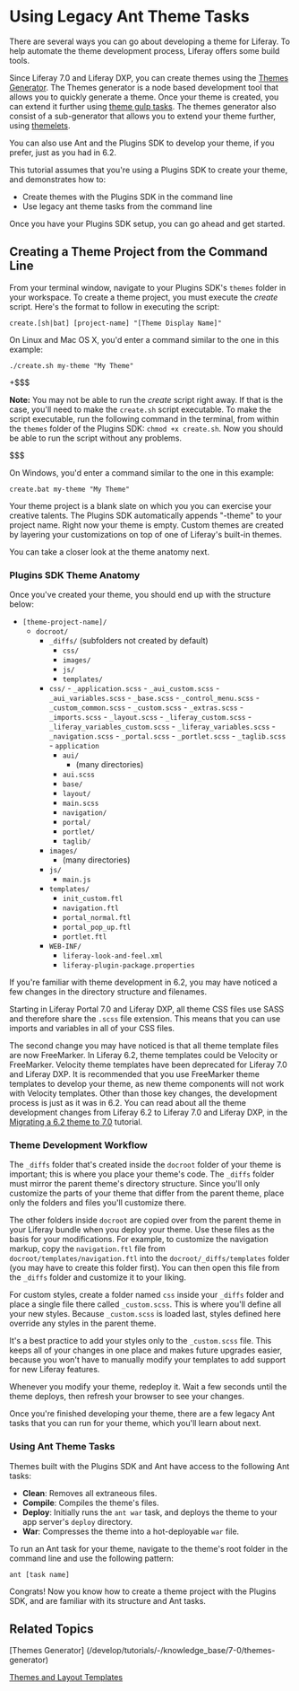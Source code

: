 # Using Legacy Ant Theme Tasks [](id=using-legacy-ant-theme-tasks)

There are several ways you can go about developing a theme for Liferay. To help
automate the theme development process, Liferay offers some build tools.

Since Liferay 7.0 and Liferay DXP, you can create themes using the 
[Themes Generator](/develop/tutorials/-/knowledge_base/7-0/themes-generator). 
The Themes generator is a node based development tool that allows you to quickly 
generate a theme. Once your theme is created, you can extend it further using 
[theme gulp tasks](/develop/reference/-/knowledge_base/7-0/theme-gulp-tasks). 
The themes generator also consist of a sub-generator that allows you to extend 
your theme further, using [themelets](/develop/tutorials/-/knowledge_base/7-0/themelets).

You can also use Ant and the Plugins SDK to develop your theme, if you prefer, 
just as you had in 6.2.

This tutorial assumes that you're using a Plugins SDK to create your theme, and
demonstrates how to:

- Create themes with the Plugins SDK in the command line
- Use legacy ant theme tasks from the command line

Once you have your Plugins SDK setup, you can go ahead and get started.

## Creating a Theme Project from the Command Line [](id=creating-a-theme-project-from-the-command-line)

From your terminal window, navigate to your Plugins SDK's `themes` folder in 
your workspace. To create a theme project, you must execute the *create* script. 
Here's the format to follow in executing the script: 

    create.[sh|bat] [project-name] "[Theme Display Name]"

On Linux and Mac OS X, you'd enter a command similar to the one in this example:

    ./create.sh my-theme "My Theme"
        
+$$$

**Note:** You may not be able to run the *create* script right away. If that is 
the case, you'll need to make the `create.sh` script executable. To make the
script executable, run the following command in the terminal, from within the 
`themes` folder of the Plugins SDK: `chmod +x create.sh`. Now you should be 
able to run the script without any problems.

$$$

On Windows, you'd enter a command similar to the one in this example:

    create.bat my-theme "My Theme"
    
Your theme project is a blank slate on which you you can exercise your creative 
talents. The Plugins SDK automatically appends "-theme" to your project name. 
Right now your theme is empty. Custom themes are created by layering your 
customizations on top of one of Liferay's built-in themes.

You can take a closer look at the theme anatomy next.

### Plugins SDK Theme Anatomy [](id=plugins-sdk-theme-anatomy)

Once you've created your theme, you should end up with the structure below:

- `[theme-project-name]/`
    - `docroot/`
        - `_diffs/` (subfolders not created by default)
            - `css/`
            - `images/`
            - `js/`
            - `templates/`
        - `css/`
                - `_application.scss`
                - `_aui_custom.scss`
                - `_aui_variables.scss`
                - `_base.scss`
                - `_control_menu.scss`
                - `_custom_common.scss`
                - `_custom.scss`
                - `_extras.scss`
                - `_imports.scss`
                - `_layout.scss`
                - `_liferay_custom.scss`
                - `_liferay_variables_custom.scss`
                - `_liferay_variables.scss`
                - `_navigation.scss`
                - `_portal.scss`
                - `_portlet.scss`
                - `_taglib.scss`
                - `application`
        	- `aui/`
        		- (many directories)
        	- `aui.scss`
        	- `base/`
        	- `layout/`
        	- `main.scss`
        	- `navigation/`
        	- `portal/`
        	- `portlet/`
        	- `taglib/`
        - `images/`
            -   (many directories)
        - `js/`
            - `main.js`
        - `templates/`
            - `init_custom.ftl`
            - `navigation.ftl`
            - `portal_normal.ftl`
            - `portal_pop_up.ftl`
            - `portlet.ftl`
        - `WEB-INF/`
        	- `liferay-look-and-feel.xml`
            - `liferay-plugin-package.properties`

If you're familiar with theme development in 6.2, you may have noticed a few
changes in the directory structure and filenames.

Starting in Liferay Portal 7.0 and Liferay DXP, all theme CSS files use SASS and
therefore share the `.scss` file extension. This means that you can use imports
and variables in all of your CSS files.

<!-- What else could I point to that SASS will give devs access to in their CSS 
files?-->

The second change you may have noticed is that all theme template files are now
FreeMarker. In Liferay 6.2, theme templates could be Velocity or FreeMarker.
Velocity theme templates have been deprecated for Liferay 7.0 and Liferay DXP.
It is recommended that you use FreeMarker theme templates to develop your theme,
as new theme components will not work with Velocity templates. Other than those 
key changes, the development process is just as it was in 6.2. You can read 
about all the theme development changes from Liferay 6.2 to Liferay 7.0 and 
Liferay DXP, in the [Migrating a 6.2 theme to 7.0](/develop/tutorials/-/knowledge_base/7-0/migrating-a-6-2-theme-to-liferay-7) 
tutorial.

### Theme Development Workflow [](id=theme-development-workflow)

The `_diffs` folder that's created inside the `docroot` folder of your theme
is important; this is where you place your theme's code. The `_diffs` folder
must mirror the parent theme's directory structure. Since you'll only customize
the parts of your theme that differ from the parent theme, place only the
folders and files you'll customize there. 

The other folders inside `docroot` are copied over from the parent theme in
your Liferay bundle when you deploy your theme. Use these files as the basis for 
your modifications. For example, to customize the navigation markup, copy the 
`navigation.ftl` file from `docroot/templates/navigation.ftl` into the 
`docroot/_diffs/templates` folder (you may have to create this folder first). 
You can then open this file from the `_diffs` folder and customize it to your 
liking.

For custom styles, create a folder named `css` inside your `_diffs` folder and
place a single file there called `_custom.scss`. This is where you'll define all
your new styles. Because `_custom.scss` is loaded last, styles defined here
override any styles in the parent theme.

It's a best practice to add your styles only to the `_custom.scss` file. This
keeps all of your changes in one place and makes future upgrades easier, because
you won't have to manually modify your templates to add support for new Liferay
features.

Whenever you modify your theme, redeploy it. Wait a few seconds until the theme 
deploys, then refresh your browser to see your changes.

Once you're finished developing your theme, there are a few legacy Ant tasks 
that you can run for your theme, which you'll learn about next. 

### Using Ant Theme Tasks [](id=using-ant-theme-tasks)

Themes built with the Plugins SDK and Ant have access to the following Ant
tasks:

- **Clean**: Removes all extraneous files.
- **Compile**: Compiles the theme's files.
- **Deploy**: Initially runs the `ant war` task, and deploys the theme to your app 
  server's `deploy` directory.
- **War**: Compresses the theme into a hot-deployable `war` file.

To run an Ant task for your theme, navigate to the theme's root folder in the 
command line and use the following pattern:

    ant [task name]

Congrats! Now you know how to create a theme project with the Plugins SDK, and 
are familiar with its structure and Ant tasks. 

## Related Topics [](id=related-topics)

[Themes Generator] (/develop/tutorials/-/knowledge_base/7-0/themes-generator)

[Themes and Layout Templates](/develop/tutorials/-/knowledge_base/7-0/themes-and-layout-templates)

